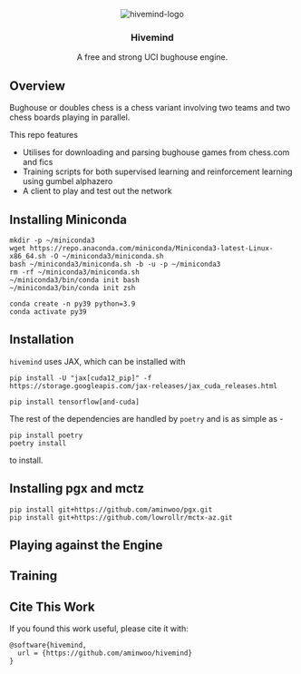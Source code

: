 <div align="center">

  ![hivemind-logo](https://github.com/aminwoo/hivemind/assets/124148472/266db900-fe5b-434d-ad8c-895f393606b6)


  <h3>Hivemind</h3>

  A free and strong UCI bughouse engine.

</div>

## Overview
Bughouse or doubles chess is a chess variant involving two teams and two chess boards playing in parallel. 

This repo features 
* Utilises for downloading and parsing bughouse games from chess.com and fics
* Training scripts for both supervised learning and reinforcement learning using gumbel alphazero
* A client to play and test out the network

## Installing Miniconda

```
mkdir -p ~/miniconda3
wget https://repo.anaconda.com/miniconda/Miniconda3-latest-Linux-x86_64.sh -O ~/miniconda3/miniconda.sh
bash ~/miniconda3/miniconda.sh -b -u -p ~/miniconda3
rm -rf ~/miniconda3/miniconda.sh
~/miniconda3/bin/conda init bash
~/miniconda3/bin/conda init zsh

conda create -n py39 python=3.9
conda activate py39
```

## Installation

`hivemind` uses JAX, which can be installed with 
```
pip install -U "jax[cuda12_pip]" -f https://storage.googleapis.com/jax-releases/jax_cuda_releases.html
```
```
pip install tensorflow[and-cuda]
```
The rest of the dependencies are handled by `poetry` and is as simple as - 
```
pip install poetry
poetry install 
```
to install. 

## Installing pgx and mctz 

```
pip install git+https://github.com/aminwoo/pgx.git
pip install git+https://github.com/lowrollr/mctx-az.git
```

## Playing against the Engine

## Training


## Cite This Work
If you found this work useful, please cite it with:
```
@software{hivemind,
  url = {https://github.com/aminwoo/hivemind}
}
```
